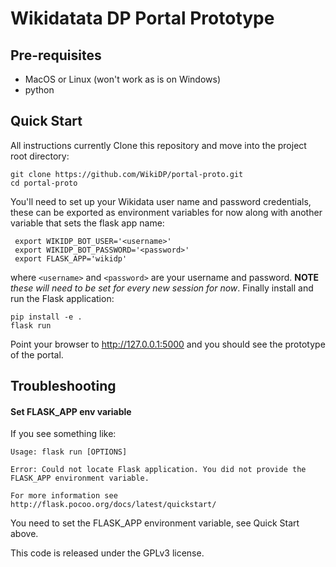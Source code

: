 Wikidatata DP Portal Prototype
==============================

Pre-requisites
--------------
 - MacOS or Linux (won't work as is on Windows)
 - python

Quick Start
-----------
All instructions currently
Clone this repository and move into the project root directory:

    git clone https://github.com/WikiDP/portal-proto.git
    cd portal-proto
You'll need to set up your Wikidata user name and password credentials, these can be exported as environment variables for now along with another variable that sets the flask app name:

     export WIKIDP_BOT_USER='<username>'
     export WIKIDP_BOT_PASSWORD='<password>'
     export FLASK_APP='wikidp'
where `<username>` and `<password>` are your username and password. **NOTE** *these will need to be set for every new session for now*. Finally install and run the  Flask application:

    pip install -e .
    flask run
    
Point your browser to http://127.0.0.1:5000 and you should see the prototype of the portal.

Troubleshooting
--------------
#### Set FLASK_APP env variable
If you see something like:

    Usage: flask run [OPTIONS]

    Error: Could not locate Flask application. You did not provide the FLASK_APP environment variable.

    For more information see http://flask.pocoo.org/docs/latest/quickstart/
You need to set the FLASK_APP environment variable, see Quick Start above.

This code is released under the GPLv3 license. 
